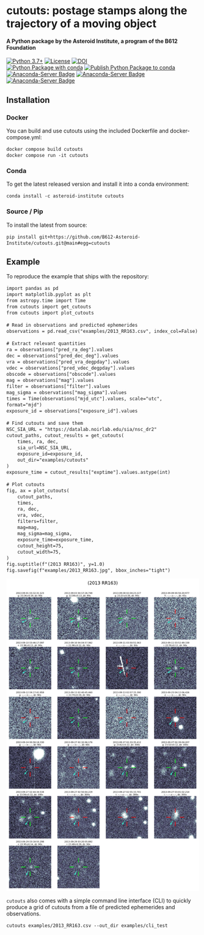 # cutouts: postage stamps along the trajectory of a moving object
#### A Python package by the Asteroid Institute, a program of the B612 Foundation
[![Python 3.7+](https://img.shields.io/badge/Python-3.7%2B-blue)](https://img.shields.io/badge/Python-3.7%2B-blue)
[![License](https://img.shields.io/badge/License-BSD%203--Clause-blue.svg)](https://opensource.org/licenses/BSD-3-Clause)
[![DOI](https://zenodo.org/badge/480927468.svg)](https://zenodo.org/badge/latestdoi/480927468)  
[![Python Package with conda](https://github.com/B612-Asteroid-Institute/cutouts/actions/workflows/python-package-conda.yml/badge.svg)](https://github.com/B612-Asteroid-Institute/cutouts/actions/workflows/python-package-conda.yml)
[![Publish Python Package to conda](https://github.com/B612-Asteroid-Institute/cutouts/actions/workflows/python-publish-conda.yml/badge.svg)](https://github.com/B612-Asteroid-Institute/cutouts/actions/workflows/python-publish-conda.yml)  
[![Anaconda-Server Badge](https://anaconda.org/asteroid-institute/cutouts/badges/version.svg)](https://anaconda.org/asteroid-institute/cutouts)
[![Anaconda-Server Badge](https://anaconda.org/asteroid-institute/cutouts/badges/platforms.svg)](https://anaconda.org/asteroid-institute/cutouts)
[![Anaconda-Server Badge](https://anaconda.org/asteroid-institute/cutouts/badges/downloads.svg)](https://anaconda.org/asteroid-institute/cutouts)  

## Installation

### Docker

You can build and use cutouts using the included Dockerfile and docker-compose.yml:  
```
docker compose build cutouts
docker compose run -it cutouts
```

### Conda

To get the latest released version and install it into a conda environment:  
```
conda install -c asteroid-institute cutouts
```  

### Source / Pip

To install the latest from source:
```
pip install git+https://github.com/B612-Asteroid-Institute/cutouts.git@main#egg=cutouts
```


## Example
To reproduce the example that ships with the repository:
```
import pandas as pd
import matplotlib.pyplot as plt
from astropy.time import Time
from cutouts import get_cutouts
from cutouts import plot_cutouts

# Read in observations and predicted ephemerides
observations = pd.read_csv("examples/2013_RR163.csv", index_col=False)

# Extract relevant quantities
ra = observations["pred_ra_deg"].values
dec = observations["pred_dec_deg"].values
vra = observations["pred_vra_degpday"].values
vdec = observations["pred_vdec_degpday"].values
obscode = observations["obscode"].values
mag = observations["mag"].values
filter = observations["filter"].values
mag_sigma = observations["mag_sigma"].values
times = Time(observations["mjd_utc"].values, scale="utc", format="mjd")
exposure_id = observations["exposure_id"].values

# Find cutouts and save them
NSC_SIA_URL = "https://datalab.noirlab.edu/sia/nsc_dr2"
cutout_paths, cutout_results = get_cutouts(
    times, ra, dec,
    sia_url=NSC_SIA_URL,
    exposure_id=exposure_id,
    out_dir="examples/cutouts"
)
exposure_time = cutout_results["exptime"].values.astype(int)

# Plot cutouts
fig, ax = plot_cutouts(
    cutout_paths,
    times,
    ra, dec,
    vra, vdec,
    filters=filter,
    mag=mag,
    mag_sigma=mag_sigma,
    exposure_time=exposure_time,
    cutout_height=75,
    cutout_width=75,
)
fig.suptitle(f"(2013 RR163)", y=1.0)
fig.savefig(f"examples/2013_RR163.jpg", bbox_inches="tight")
```
![2013 RR163) Cutouts Example](examples/2013_RR163.jpg "(2013 RR163) Cutouts Example")  

`cutouts` also comes with a simple command line interface (CLI) to quickly produce a grid of cutouts from a file
of predicted ephemerides and observations.  
```
cutouts examples/2013_RR163.csv --out_dir examples/cli_test
```
